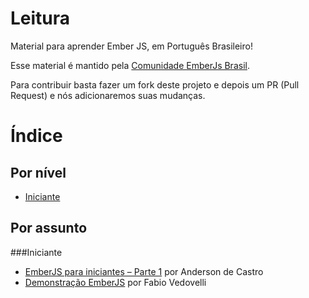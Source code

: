 Leitura
=======

Material para aprender Ember JS, em Português Brasileiro! 

Esse material é mantido pela [Comunidade EmberJs Brasil](https://www.facebook.com/groups/EmberJS.Brasil/). 

Para contribuir basta fazer um fork deste projeto e depois um PR (Pull Request) e nós adicionaremos suas mudanças. 

Índice
======
## Por nível
* [Iniciante](#iniciante)

## Por assunto

###Iniciante
* [EmberJS para iniciantes – Parte 1](http://tableless.com.br/serie-emberjs-iniciante-parte1/) por Anderson de Castro
* [Demonstração EmberJS](https://www.youtube.com/watch?v=B8iWVCDE63U&list=UU1PUtdA_NktdtmRpF_UGG_w) por Fabio Vedovelli
